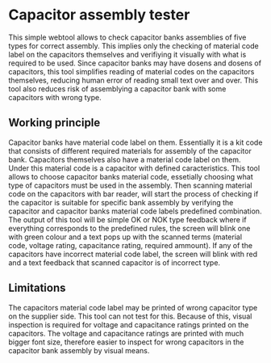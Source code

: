 # Capacitor assembly tester

This simple webtool allows to check capacitor banks assemblies of five types for correct assembly.
This implies only the checking of material code label on the capacitors themselves and verifiying
it visually with what is required to be used. Since capacitor banks may have dosens and dosens of
capacitors, this tool simplifies reading of material codes on the capacitors themselves, reducing
human error of reading small text over and over. This tool also reduces risk of assemblying a
capacitor bank with some capacitors with wrong type.  

## Working principle

Capacitor banks have material code label on them. Essentially it is a kit code that consists of
different required materials for assembly of the capacitor bank. Capacitors themselves also have
a material code label on them. Under this material code is a capacitor with defined caracteristics.
This tool allows to choose capacitor banks material code, essetially choosing what type of capacitors
must be used in the assembly. Then scanning material code on the capacitors with bar reader, will
start the process of checking if the capacitor is suitable for specific bank assembly by verifying
the capacitor and capacitor banks material code labels predefined combination. The output of this
tool will be simple OK or NOK type feedback where if everything corresponds to the predefined rules,
the screen will blink one with green colour and a text pops up with the scanned terms (material code,
voltage rating, capacitance rating, required ammount). If any of the capacitors have incorrect
material code label, the screen will blink with red and a text feedback that scanned capacitor
is of incorrect type.

## Limitations

The capacitors material code label may be printed of wrong capacitor type on the supplier side.
This tool can not test for this. Because of this, visual inspection is required for voltage and
capacitance ratings printed on the capacitors. The voltage and capacitance ratings are printed
with much bigger font size, therefore easier to inspect for wrong capacitors in the capacitor
bank assembly by visual means.
